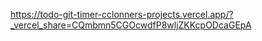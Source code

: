 https://todo-git-timer-cclonners-projects.vercel.app/?_vercel_share=CQmbmn5CGOcwdfP8wljZKKcpODcaGEpA
